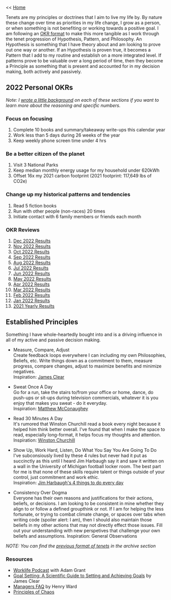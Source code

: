 << [Home](https://github.com/dubrie/public)

Tenets are my principles or doctrines that I aim to live my life by. By nature these change over time as priorities in my life change, I grow as a person, or when something is not benefiting or working towards a positive goal. I am following an [OKR format](https://rework.withgoogle.com/guides/set-goals-with-okrs/steps/introduction/) to make this more tangible as I work through the tenet progression of Hypothesis, Pattern, and Philosophy. An Hypothesis is something that I have theory about and am looking to prove out one way or another. If an Hypothesis is proven true, it becomes a Pattern that I add to my routine and establish on a more integrated level. If patterns prove to be valuable over a long period of time, then they become a Principle as something that is present and accounted for in my decision making, both actively and passively. 

## 2022 Personal OKRs

_Note: I [wrote a little background](https://dubrie.medium.com/2022-personal-okrs-5138f1cb8a2?source=friends_link&sk=4f5334783e2570d9f431f3c50b4e922f) on each of these sections if you want to learn more about the reasoning and specific numbers._

### Focus on focusing
1. Complete 10 books and summary/takeaway write-ups this calendar year
2. Work less than 5 days during 26 weeks of the year
3. Keep weekly phone screen time under 4 hrs

### Be a better citizen of the planet
1. Visit 3 National Parks
2. Keep median monthly energy usage for my household under 620kWh
3. Offset 16x my 2021 carbon footprint (2021 footprint: 117,649 lbs of CO2e)  

### Change up my historical patterns and tendencies 
1. Read 5 fiction books
2. Run with other people (non-races) 20 times
3. Initiate contact with 6 family members or friends each month

### OKR Reviews
1. [Dec 2022 Results](/archive/OKR-Reviews/2022-12.md)
1. [Nov 2022 Results](/archive/OKR-Reviews/2022-11.md)
1. [Oct 2022 Results](/archive/OKR-Reviews/2022-10.md)
1. [Sep 2022 Results](/archive/OKR-Reviews/2022-09.md)
1. [Aug 2022 Results](/archive/OKR-Reviews/2022-08.md)
1. [Jul 2022 Results](/archive/OKR-Reviews/2022-07.md)
1. [Jun 2022 Results](/archive/OKR-Reviews/2022-06.md)
1. [May 2022 Results](/archive/OKR-Reviews/2022-05.md)
1. [Apr 2022 Results](/archive/OKR-Reviews/2022-04.md)
1. [Mar 2022 Results](/archive/OKR-Reviews/2022-03.md)
1. [Feb 2022 Results](/archive/OKR-Reviews/2022-02.md)
1. [Jan 2022 Results](/archive/OKR-Reviews/2022-01.md)
1. [2021 Yearly Results](/archive/OKR-Reviews/2021-OKRs.md)
 
## Established Principles
Something I have whole-heartedly bought into and is a driving influence in all of my active and passive decision making.

- Measure, Compare, Adjust  
Create feedback loops everywhere I can including my own Philosophies, Beliefs, etc. Write things down as a commitment to them, measure progress, compare changes, adjust to maximize benefits and minimize negatives.  
Inspiration: [James Clear](http://jamesclear.com/feedback-loops)

- Sweat Once A Day  
Go for a run, take the stairs to/from your office or home, dance, do push-ups or sit-ups during television commercials, whatever it is you enjoy that makes you sweat - do it everyday.  
Inspiration: [Matthew McConaughey](http://www.heraldsun.com.au/entertainment/movies/all-the-joy-of-oz/story-e6frf9h6-1111115440934?nk=663a4f3500f795d460097bc6a5bda9e2-1448396669)

-  Read 30 Minutes A Day  
It's rumored that Winston Churchill read a book every night because it helped him think better overall. I've found that when I make the space to read, especially long-format, it helps focus my thoughts and attention. 
Inspiration: [Winston Churchill](https://en.wikipedia.org/wiki/Winston_Churchill)

- Show Up, Work Hard, Listen, Do What You Say You Are Going To Do  
I've subconsiously lived by these 4 rules but never had it put as succinctly as this until I heard Jim Harbaugh say it and saw it written on a wall in the University of Michigan football locker room. The best part for me is that none of these skills require talent or things outside of your control, just commitment and work ethic.  
Inspiration: [Jim Harbaugh's 4 things to do every day](http://coachingsearch.com/article?a=Jim-Harbaughs-4-things-to-do-every-day)

- Consistency Over Dogma  
Everyone has their own reasons and justifications for their actions, beliefs, or decisions. I am looking to be consistent in mine whether they align to or follow a defined groupthink or not. If I am for helping the less fortunate, or trying to combat climate change, or spaces over tabs when writing code (spoiler alert: I am), then I should also maintain those beliefs in my other actions that may not directly effect those issues. Fill out your understanding with new perspetives that challenge your own beliefs and assumptions. 
Inspiration: General Observations


_NOTE: You can find the [previous format of tenets](https://github.com/dubrie/public/blob/master/archive/tenents.md) in the archive section_


### Resources
- [Worklife Podcast](https://www.ted.com/podcasts/worklife) with Adam Grant
- [Goal Setting: A Scientific Guide to Setting and Achieving Goals](http://jamesclear.com/goal-setting) by James Clear
- [Managers FAQ](https://medium.com/eshares-blog/a-managers-faq-35858a229f84) by Henry Ward
- [Principles of Chaos](http://principlesofchaos.org/)
